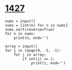 # [1427](https://www.acmicpc.net/problem/1427)

```
nums = input()
nums = [int(n) for n in nums]
nums.sort(reverse=True)
for n in nums:
    print(n, end='')
```

```
array = input()
for i in range(9, -1, -1):
    for j in array:
        if int(j) == i:
            print(i, end='')
```

